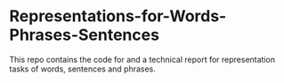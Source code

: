 # Representations-for-Words-Phrases-Sentences
This repo contains the code for and a technical report for representation tasks of words, sentences and phrases.
